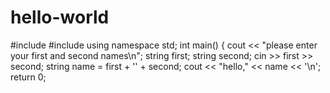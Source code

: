 # hello-world
#include <iostream>
#include <string>
using namespace std;
int main()
{
	cout << "please enter your first and second names\n";
	string first;
	string second;
	cin >> first >> second;
	string name = first + '' + second;
	cout << "hello," << name << '\n';
	return 0;
